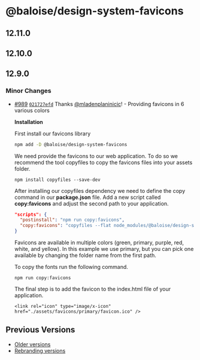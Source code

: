 # @baloise/design-system-favicons

## 12.11.0

## 12.10.0

## 12.9.0

### Minor Changes

- [#989](https://github.com/baloise-incubator/design-system/pull/989) [`021727efd`](https://github.com/baloise-incubator/design-system/commit/021727efd8e6e841a6024917e6b1c8ad6ef127d5) Thanks [@mladenplaninicic](https://github.com/mladenplaninicic)! - Providing favicons in 6 various colors

  **Installation**

  First install our favicons library

  ```bash
  npm add -D @baloise/design-system-favicons
  ```

  We need provide the favicons to our web application.
  To do so we recommend the tool copyfiles to copy the favicons files into your assets folder.

  ```
  npm install copyfiles --save-dev
  ```

  After installing our copyfiles dependency we need to define the copy command in our **package.json** file.
  Add a new script called **copy:favicons** and adjust the second path to your application.

  ```json
  "scripts": {
    "postinstall": "npm run copy:favicons",
    "copy:favicons": "copyfiles --flat node_modules/@baloise/design-system-favicons/icons/primary/* src/assets/favicons"
  }
  ```

  Favicons are available in multiple colors (green, primary, purple, red, white, and yellow).
  In this example we use primary, but you can pick one available by changing the folder name from the first path.

  To copy the fonts run the following command.

  ```
  npm run copy:favicons
  ```

  The final step is to add the favicon to the index.html file of your application.

  ```
  <link rel="icon" type="image/x-icon" href="./assets/favicons/primary/favicon.ico" />
  ```

## Previous Versions

- [Older versions](https://github.com/baloise-incubator/design-system/blob/next/CHANGELOG_v12.md)
- [Rebranding versions](https://github.com/baloise-incubator/design-system/blob/next/CHANGELOG_NEXT.md)
